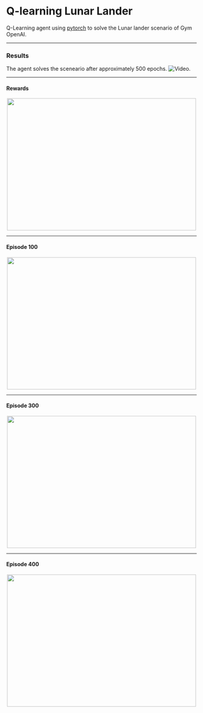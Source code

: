 # Q-learning Lunar Lander

Q-Learning agent using [pytorch](https://pytorch.org/) to solve the Lunar lander scenario of Gym OpenAI.

<hr class="dashed">

### Results
The agent solves the sceneario after approximately 500 epochs. ![Video](https://www.youtube.com/watch?v=sWJYzaCTtoM).

<hr class="dashed">

#### Rewards
<p align="center">
    <img src="https://github.com/marcovb279/openai-reinforcement-learning/blob/master/training/Rewards.png" 
            style="object-fit:scale-down;
            width:500px;
            height:350px"/>
</p>

<hr class="dashed">

#### Episode 100
<p align="center">
    <img src="https://githubprojectsfiles.s3.us-west-1.amazonaws.com/lunarlander100e.png" 
            style="object-fit:scale-down;
            width:500px;
            height:350px"/>
</p>

<hr class="dashed">

#### Episode 300
<p align="center">
    <img src="https://githubprojectsfiles.s3.us-west-1.amazonaws.com/lunarlander300e.png" 
            style="object-fit:scale-down;
            width:500px;
            height:350px"/>
</p>

<hr class="dashed">

#### Episode 400
<p align="center">
    <img src="https://githubprojectsfiles.s3.us-west-1.amazonaws.com/lunarlander400e.png" 
            style="object-fit:scale-down;
            width:500px;
            height:350px"/>
</p>

